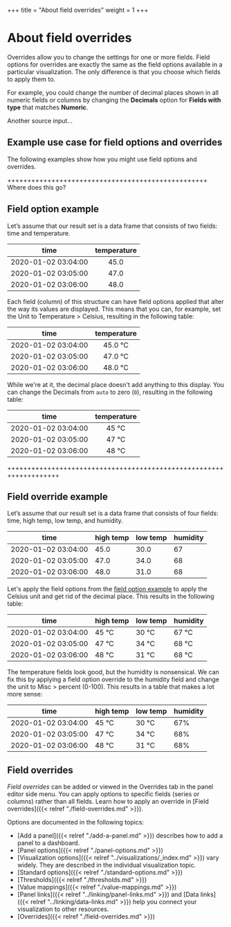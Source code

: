 +++
title = "About field overrides"
weight = 1
+++

# About field overrides

Overrides allow you to change the settings for one or more fields. Field options for overrides are exactly the same as the field options available in a particular visualization. The only difference is that you choose which fields to apply them to.

For example, you could change the number of decimal places shown in all numeric fields or columns by changing the **Decimals** option for **Fields with type** that matches **Numeric**.


Another source input...

## Example use case for field options and overrides

The following examples show how you might use field options and overrides.


++++++++++++++++++++++++++++++++++++++++++++++++++
Where does this go?
## Field option example

Let’s assume that our result set is a data frame that consists of two fields: time and temperature.

|        time         | temperature |
| :-----------------: | :---------: |
| 2020-01-02 03:04:00 |    45.0     |
| 2020-01-02 03:05:00 |    47.0     |
| 2020-01-02 03:06:00 |    48.0     |

Each field (column) of this structure can have field options applied that alter the way its values are displayed. This means that you can, for example, set the Unit to Temperature > Celsius, resulting in the following table:

|        time         | temperature |
| :-----------------: | :---------: |
| 2020-01-02 03:04:00 |   45.0 °C   |
| 2020-01-02 03:05:00 |   47.0 °C   |
| 2020-01-02 03:06:00 |   48.0 °C   |

While we're at it, the decimal place doesn't add anything to this display. You can change the Decimals from `auto` to zero (`0`), resulting in the following table:

|        time         | temperature |
| :-----------------: | :---------: |
| 2020-01-02 03:04:00 |    45 °C    |
| 2020-01-02 03:05:00 |    47 °C    |
| 2020-01-02 03:06:00 |    48 °C    |

+++++++++++++++++++++++++++++++++++++++++++++++++++++++++++++++++++

## Field override example

Let’s assume that our result set is a data frame that consists of four fields: time, high temp, low temp, and humidity.

| time                | high temp | low temp | humidity |
| ------------------- | --------- | -------- | -------- |
| 2020-01-02 03:04:00 | 45.0      | 30.0     | 67       |
| 2020-01-02 03:05:00 | 47.0      | 34.0     | 68       |
| 2020-01-02 03:06:00 | 48.0      | 31.0     | 68       |

Let's apply the field options from the [field option example](#field-option-example) to apply the Celsius unit and get rid of the decimal place. This results in the following table:

| time                | high temp | low temp | humidity |
| ------------------- | --------- | -------- | -------- |
| 2020-01-02 03:04:00 | 45 °C     | 30 °C    | 67 °C    |
| 2020-01-02 03:05:00 | 47 °C     | 34 °C    | 68 °C    |
| 2020-01-02 03:06:00 | 48 °C     | 31 °C    | 68 °C    |

The temperature fields look good, but the humidity is nonsensical. We can fix this by applying a field option override to the humidity field and change the unit to Misc > percent (0-100). This results in a table that makes a lot more sense:

| time                | high temp | low temp | humidity |
| ------------------- | --------- | -------- | -------- |
| 2020-01-02 03:04:00 | 45 °C     | 30 °C    | 67%      |
| 2020-01-02 03:05:00 | 47 °C     | 34 °C    | 68%      |
| 2020-01-02 03:06:00 | 48 °C     | 31 °C    | 68%      |


## Field overrides

_Field overrides_ can be added or viewed in the Overrides tab in the panel editor side menu. You can apply options to specific fields (series or columns) rather than all fields. Learn how to apply an override in [Field overrides]({{< relref "./field-overrides.md" >}}).

Options are documented in the following topics:

- [Add a panel]({{< relref "./add-a-panel.md" >}}) describes how to add a panel to a dashboard.
- [Panel options]({{< relref "./panel-options.md" >}})
- [Visualization options]({{< relref "../visualizations/_index.md" >}}) vary widely. They are described in the individual visualization topic.
- [Standard options]({{< relref "./standard-options.md" >}})
- [Thresholds]({{< relref "./thresholds.md" >}})
- [Value mappings]({{< relref "./value-mappings.md" >}})
- [Panel links]({{< relref "../linking/panel-links.md" >}}) and [Data links]({{< relref "../linking/data-links.md" >}}) help you connect your visualization to other resources.
- [Overrides]({{< relref "./field-overrides.md" >}})